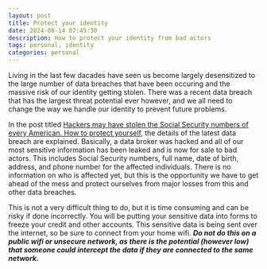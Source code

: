 ```yaml
---
layout: post
title: Protect your identity
date: 2024-08-14 07:45:30
description: How to protect your identity from bad actors
tags: personal, identity
categories: personal
---
```


Living in the last few dacades have seen us become largely desensitized to the large number of data breaches that have been occuring and the massive risk of our identity getting stolen. There was a recent data breach that has the largest threat potential ever however, and we all need to change the way we handle our identity to prevent future problems.

In the post titled [Hackers may have stolen the Social Security numbers of every American. How to protect yourself](https://www.latimes.com/business/story/2024-08-13/hacker-claims-theft-of-every-american-social-security-number#:~:text=According%20to%20a%20class%2Daction,staffing%20agencies%20and%20others%20doing), the details of the latest data breach are explained. Basically, a data broker was hacked and all of our most sensitive information has been leaked and is now for sale to bad actors. This includes Social Security numbers, full name, date of birth, address, and phone number for the affected individuals. There is no information on who is affected yet, but this is the opportunity we have to get ahead of the mess and protect ourselves from major losses from this and other data breaches.

This is not a very difficult thing to do, but it is time consuming and can be risky if done incorrectly. You will be putting your sensitive data into forms to freeze your credit and other accounts. This sensitive data is being sent over the internet, so be sure to connect from your home wifi. **_Do not do this on a public wifi or unsecure network, as there is the potential (however low) that someone could intercept the data if they are connected to the same network._**
